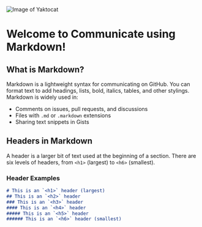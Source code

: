 
![Image of Yaktocat](https://octodex.github.com/images/yaktocat.png)
# Welcome to Communicate using Markdown! 

## What is Markdown?

Markdown is a lightweight syntax for communicating on GitHub. You can format text to add headings, lists, bold, italics, tables, and other stylings. Markdown is widely used in:

- Comments on issues, pull requests, and discussions
- Files with `.md` or `.markdown` extensions
- Sharing text snippets in Gists

## Headers in Markdown

A header is a larger bit of text used at the beginning of a section. There are six levels of headers, from `<h1>` (largest) to `<h6>` (smallest).

### Header Examples

```markdown
# This is an `<h1>` header (largest)
## This is an `<h2>` header
### This is an `<h3>` header
#### This is an `<h4>` header
##### This is an `<h5>` header
###### This is an `<h6>` header (smallest)

